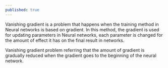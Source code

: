 ```yaml
---
published: true
---
```


Vanishing gradient is a problem that happens when the training method in Neural networks is based on gradient. In this method, the gradient is used for updating parameters in Neural networks, each parameter is changed for the amount of effect it has on the final result in networks.

Vanishing gradient problem referring that the amount of gradient is gradually reduced when the gradient goes to the beginning of the neural network.



